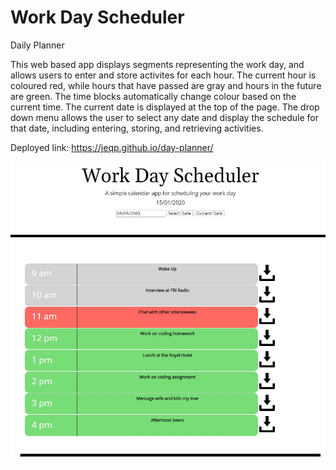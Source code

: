 # Work Day Scheduler
Daily Planner 

This web based app displays segments representing the work day, and allows users to enter and store activites for each hour. The current hour is coloured red, while hours that have passed are gray and hours in the future are green. The time blocks automatically change colour based on the current time. 
The current date is displayed at the top of the page. 
The drop down menu allows the user to select any date and display the schedule for that date, including entering, storing, and retrieving activities. 

Deployed link:
https://jeqp.github.io/day-planner/

![Daily Scheduler](https://github.com/JEQP/day-planner/blob/master/SchedulerFinal.jpg)
